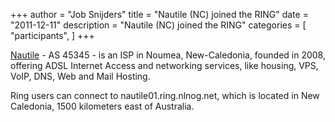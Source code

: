 +++
author = "Job Snijders"
title = "Nautile (NC) joined the RING"
date = "2011-12-11"
description = "Nautile (NC) joined the RING"
categories = [
    "participants",
]
+++

<a href="http://www.nautile.nc/">Nautile</a> - AS 45345 - is an ISP in Noumea, New-Caledonia, founded in 2008, offering ADSL Internet Access and networking services, like housing, VPS, VoIP, DNS, Web and Mail Hosting. 

Ring users can connect to nautile01.ring.nlnog.net, which is located in New Caledonia, 1500 kilometers east of Australia. 



